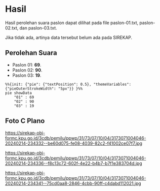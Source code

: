 # Hasil

Hasil perolehan suara paslon dapat dilihat pada file paslon-01.txt, paslon-02.txt, dan paslon-03.txt.

Jika tidak ada, artinya data tersebut belum ada pada SIREKAP.

## Perolehan Suara

 * Paslon 01: **69**.
 * Paslon 02: **90**.
 * Paslon 03: **19**.

```mermaid
%%{init: {"pie": {"textPosition": 0.5}, "themeVariables": {"pieOuterStrokeWidth": "5px"}} }%%
pie showData
    "01" : 69
    "02" : 90
    "03" : 19
```
## Foto C Plano

https://sirekap-obj-formc.kpu.go.id/3cdb/pemilu/ppwp/31/73/07/10/04/3173071004046-20240214-234332--be60d075-fe08-4039-82c2-f41002ce07f7.jpg

https://sirekap-obj-formc.kpu.go.id/3cdb/pemilu/ppwp/31/73/07/10/04/3173071004046-20240214-234336--f8c13c72-602f-4e22-b4b7-b7f1e383704d.jpg

https://sirekap-obj-formc.kpu.go.id/3cdb/pemilu/ppwp/31/73/07/10/04/3173071004046-20240214-234341--75cd0aa8-2846-4cbb-90ff-c4dabd112021.jpg
